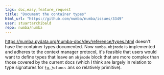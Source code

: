```yaml
---
tags: doc,easy,feature_request
title: "Document the container types"
html_url: "https://github.com/numba/numba/issues/3349"
user: stuartarchibald
repo: numba/numba
---
```


https://numba.pydata.org/numba-doc/dev/reference/types.html doesn't have the container types documented. Now `numba.objmode` is implemented and adheres to the context manager protocol, it's feasible that users would want to define types that leave an `objmode` block that are more complex than those covered by the current docs (which I think are largely in relation to type signatures for `{g,}ufuncs` ans so relatively primitive).
